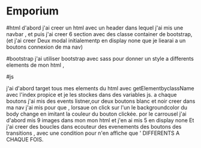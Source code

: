 # Emporium
#html
d'abord j'ai creer un html avec un header dans lequel j'ai mis une navbar , et puis j'ai creer 6 section avec des classe container de bootstrap, (et j'ai creer Deux modal initialementp en display none que je liearai a un boutons connexion de ma nav)


#bootstrap
j'ai utiliser bootstrap avec sass pour donner un style a differents elements de mon html , 

#js

j'ai d'abord target tous mes elements du html avec getElementbyclassName avec l'index propice et je les stockes dans des variables js.
a chaque boutons j'ai mis des events listner,our  deux boutons blanc et noir creer dans ma nav j'ai mis pour que , lorsaue on click sur l'un le backgroundcolor du body change en imitant la couleur du bouton clickée.
por le carrousel j'ai d'abord mis 9 images dans mon mon html et j'en ai mis 5 en display none Et j'ai creer des boucles dans ecouteur des evenements des boutons des transitions , avec une condition pour n'en affiche que ' DIFFERENTS A CHAQUE FOIS.


